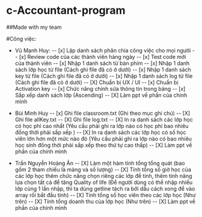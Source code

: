 # c-Accountant-program

##Made with my team 

#Công việc:
- Vũ Mạnh Huy:
-- [x] Lập danh sách phân chia công việc cho mọi người
-- [x] Review code của các thành viên hàng ngày
-- [x] Test code mới của thành viên
-- [x] Nhập 1 danh sách từ bàn phím
-- [x] Nhập 1 danh sách lớp học từ file (Cách ghi file đã có ở dưới)
-- [x] Nhập 1 danh sách key từ file (Cách ghi file đã có ở dưới)
-- [x] Nhập 1 danh sách log từ file (Cách ghi file đã có ở dưới)
-- [X] Chuẩn bị UX / UI
-- [x] Chuẩn bị Activation key
-- [x] Chức năng chỉnh sửa thông tin trong bảng
-- [x] Sắp xếp danh sách lớp (Ascending)
-- [X] Làm ppt về phần của chính mình

- Bùi Minh Huy
-- [x] Ghi file classroom.txt (Ghi theo mục ghi chú)
-- [X] Ghi file allKey.txt
-- [X] Ghi file log.txt
-- [X] In ra danh sách các lớp học có học phí cao nhất (Yêu cầu phải ghi ra lớp nào có học phí bao nhiêu đồng thời phải sắp xếp )
-- [X] In ra danh sách các lớp học có số học viên lớn hơn một mức nào đó (Yêu cầu phải ghi ra lớp nào có bao nhiêu học sinh đồng thời phải sắp xếp theo thứ tự cao thấp)
-- [X] Làm ppt về phần của chính mình


- Trần Nguyễn Hoàng Ân
-- [X] Làm một hàm tính tổng tổng quát (bao gồm 2 tham chiếu là mảng và số lượng)
-- [X] Tính tổng số giờ học của các lớp học thêm chức năng chọn riêng các lớp để tính, thêm tính năng lựa chọn tất cả để tăng Quality of life (Để người dùng có thể nhập nhiều lớp cùng 1 lần nhập, thì ta dùng getline tách ra bởi dấu cách xong để vào array rồi bắt đầu tính)
-- [X] Tính tổng số học viên theo các lớp học (Như trên)
-- [X] Tính tổng doanh thu của lớp học (Như trên)
-- [X] Làm ppt về phần của chính mình
